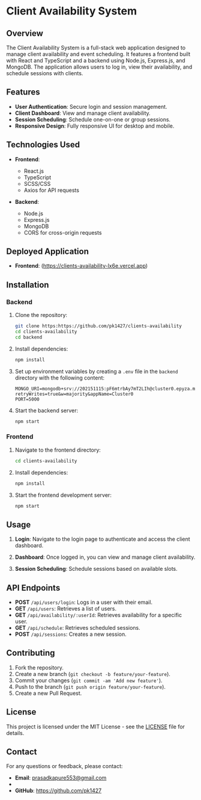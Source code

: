 # Client Availability System

## Overview

The Client Availability System is a full-stack web application designed to manage client availability and event scheduling. It features a frontend built with React and TypeScript and a backend using Node.js, Express.js, and MongoDB. The application allows users to log in, view their availability, and schedule sessions with clients.

## Features

- **User Authentication**: Secure login and session management.
- **Client Dashboard**: View and manage client availability.
- **Session Scheduling**: Schedule one-on-one or group sessions.
- **Responsive Design**: Fully responsive UI for desktop and mobile.

## Technologies Used

- **Frontend**:
  - React.js
  - TypeScript
  - SCSS/CSS
  - Axios for API requests

- **Backend**:
  - Node.js
  - Express.js
  - MongoDB
  - CORS for cross-origin requests

## Deployed Application

- **Frontend**: (https://clients-availability-lx6e.vercel.app)

## Installation

### Backend

1. Clone the repository:

    ```bash
    git clone https:https://github.com/pk1427/clients-availability
    cd clients-availability
    cd backend
    ```

2. Install dependencies:

    ```bash
    npm install
    ```

3. Set up environment variables by creating a `.env` file in the `backend` directory with the following content:

    ```
    MONGO_URI=mongodb+srv://202151115:pF6mtrbAy7mT2LIh@cluster0.epyza.mongodb.net/?retryWrites=true&w=majority&appName=Cluster0
    PORT=5000
    ```

4. Start the backend server:

    ```bash
    npm start
    ```

### Frontend

1. Navigate to the frontend directory:

    ```bash
    cd clients-availability
    ```

2. Install dependencies:

    ```bash
    npm install
    ```

3. Start the frontend development server:

    ```bash
    npm start
    ```

## Usage

1. **Login**: Navigate to the login page to authenticate and access the client dashboard.

2. **Dashboard**: Once logged in, you can view and manage client availability.

3. **Session Scheduling**: Schedule sessions based on available slots.

## API Endpoints

- **POST** `/api/users/login`: Logs in a user with their email.
- **GET** `/api/users`: Retrieves a list of users.
- **GET** `/api/availability/:userId`: Retrieves availability for a specific user.
- **GET** `/api/schedule`: Retrieves scheduled sessions.
- **POST** `/api/sessions`: Creates a new session.

## Contributing

1. Fork the repository.
2. Create a new branch (`git checkout -b feature/your-feature`).
3. Commit your changes (`git commit -am 'Add new feature'`).
4. Push to the branch (`git push origin feature/your-feature`).
5. Create a new Pull Request.

## License

This project is licensed under the MIT License - see the [LICENSE](LICENSE) file for details.

## Contact

For any questions or feedback, please contact:

- **Email**: prasadkapure553@gmail.com
- 
- **GitHub**: https://github.com/pk1427

